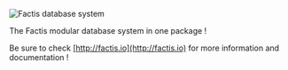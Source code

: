 ![](http://factis.io/logo-01.png "Factis database system")

The Factis modular database system in one package !

Be sure to check [http://factis.io](http://factis.io) for more information and documentation !
